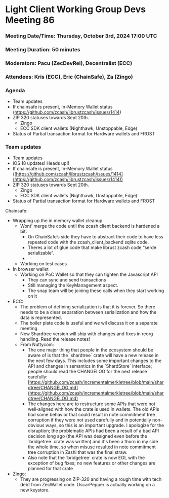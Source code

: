# Light Client Working Group Devs Meeting 86
### Meeting Date/Time: Thursday, October 3rd, 2024 17:00 UTC
### Meeting Duration: 50 minutes
### Moderators: Pacu (ZecDevRel), Decentralist (ECC)
### Attendees: Kris (ECC), Eric (ChainSafe), Za (Zingo)

### Agenda

- Team updates
- If chainsafe is present, In-Memory Wallet status (https://github.com/zcash/librustzcash/issues/1414) 
- ZIP 320 statuses towards Sept 20th.
  - Zingo
  - ECC SDK client wallets (Nighthawk, Unstoppable, Edge)
- Status of Partial transaction format for Hardware wallets and FROST


### Team updates

- Team updates  
- iOS 18 updates\! Heads up\!\!  
- If chainsafe is present, In-Memory Wallet status ([https://github.com/zcash/librustzcash/issues/1414](https://github.com/zcash/librustzcash/issues/1414))   
- ZIP 320 statuses towards Sept 20th.  
  - Zingo  
  - ECC SDK client wallets (Nighthawk, Unstoppable, Edge)  
- Status of Partial transaction format for Hardware wallets and FROST


Chainsafe:
- Wrapping up the in memory wallet cleanup.  
  - Wont’ merge the code until the zcash client backend is hardened a bit.   
    - On ChainSafe’s side they have to abstract their code to have less repeated code with the zcash\_client\_backend sqlite code.   
    - Theres a lot of glue code that make librust zcash code “serde serializable”.  
    -   
  - Working on test cases   
- In browser wallet  
  - Working on PoC Wallet so that they can tighten the Javascript API  
    - They can sync and send transactions  
    - Still managing the KeyManagement aspect.  
    - The snap team will be joining these calls when they start working on it  
- ECC:  
  - The problem of defining serialization is that it is forever. So there needs to be a clear separation between serialization and how the data is represented.   
  - The boiler plate code is useful and we wil discuss it on a separate meeting  
  - New Shardtree version will ship with changes and fixes in reorg handling. Read the release notes\!  
  - From Nuttycom:  
    - The one major thing that people in the ecosystem should be aware of is that the \`shardtree\` crate will have a new release in the next few days. This includes some important changes to the API and changes in semantics in the \`ShardStore\` interface; people should read the CHANGELOG for the next release carefully: [https://github.com/zcash/incrementalmerkletree/blob/main/shardtree/CHANGELOG.md](https://github.com/zcash/incrementalmerkletree/blob/main/shardtree/CHANGELOG.md)  
    - The changes here are to restructure some APIs that were not well-aligned with how the crate is used in wallets. The old APIs had some behavior that could result in note commitment tree corruption if they were not used carefully and in potentially non-obvious ways, so this is an important upgrade. I apologize for the disruption; the problematic APIs had been a result of a bad API decision long ago (the API was designed even before the \`bridgetree\` crate was written) and it's been a thorn in my side the whole time, so when misuse resulted in note commitment tree corruption in Zashi that was the final straw.  
    - Also note that the \`bridgetree\` crate is now EOL with the exception of bug fixes; no new features or other changes are planned for that crate  
- Zingo:   
  - They are progressing on ZIP-320 and having a rough time with tech debt from ZecWallet code. OscarPepper is actually working on a new keystore. 